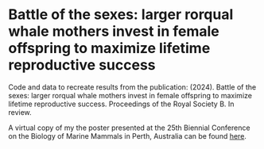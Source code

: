 # Battle of the sexes: larger rorqual whale mothers invest in female offspring to maximize lifetime reproductive success 
Code and data to recreate results from the publication: 
(2024). Battle of the sexes: larger rorqual whale mothers invest in female offspring to maximize lifetime reproductive success. Proceedings of the Royal Society B. In review.

A virtual copy of my the poster presented at the 25th Biennial Conference on the Biology of Marine Mammals in Perth, Australia can be found [here]("Poster_SMM2024.pdf").
